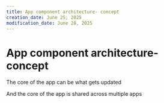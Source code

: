 ```yaml
---
title: App component architecture- concept
creation_date: June 25, 2025
modification_date: June 28, 2025
---
```



# App component architecture- concept

The core of the app can be what gets updated 

And the core of the app is shared across multiple apps 
